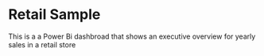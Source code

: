 # Retail Sample 
This is a a Power Bi dashbroad that shows an executive overview for yearly sales in a retail store
